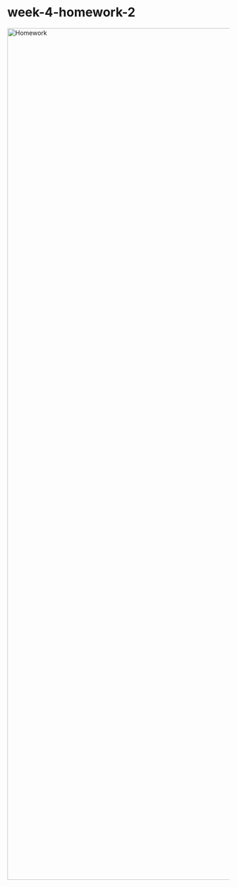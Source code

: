# week-4-homework-2

<img width="1925" alt="Homework" src="https://user-images.githubusercontent.com/104249732/211173481-e0c166e9-a7b7-4322-99ed-7f9b008e5ee7.png">
